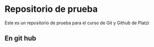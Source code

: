 # Repositorio de prueba

Este es un repositorio de prueba para el curso de Git y Github de Platzi

## En git hub